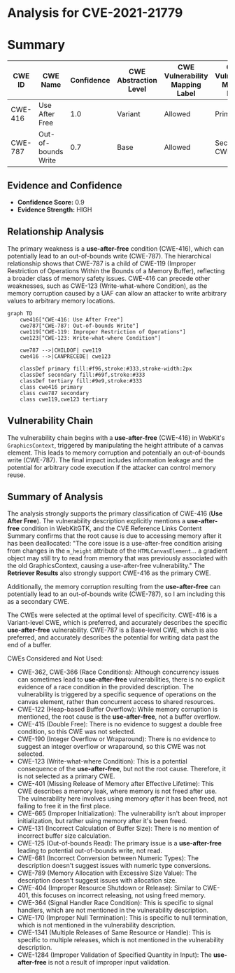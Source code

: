 # Analysis for CVE-2021-21779

# Summary
| CWE ID | CWE Name | Confidence | CWE Abstraction Level | CWE Vulnerability Mapping Label | CWE-Vulnerability Mapping Notes |
|---|---|---|---|---|---|
| CWE-416 | Use After Free | 1.0 | Variant | Allowed | Primary CWE |
| CWE-787 | Out-of-bounds Write | 0.7 | Base | Allowed | Secondary CWE |

## Evidence and Confidence

*   **Confidence Score:** 0.9
*   **Evidence Strength:** HIGH

## Relationship Analysis
The primary weakness is a **use-after-free** condition (CWE-416), which can potentially lead to an out-of-bounds write (CWE-787). The hierarchical relationship shows that CWE-787 is a child of CWE-119 (Improper Restriction of Operations Within the Bounds of a Memory Buffer), reflecting a broader class of memory safety issues. CWE-416 can precede other weaknesses, such as CWE-123 (Write-what-where Condition), as the memory corruption caused by a UAF can allow an attacker to write arbitrary values to arbitrary memory locations.

```mermaid
graph TD
    cwe416["CWE-416: Use After Free"]
    cwe787["CWE-787: Out-of-bounds Write"]
    cwe119["CWE-119: Improper Restriction of Operations"]
    cwe123["CWE-123: Write-what-where Condition"]

    cwe787 -->|CHILDOF| cwe119
    cwe416 -->|CANPRECEDE| cwe123
    
    classDef primary fill:#f96,stroke:#333,stroke-width:2px
    classDef secondary fill:#69f,stroke:#333
    classDef tertiary fill:#9e9,stroke:#333
    class cwe416 primary
    class cwe787 secondary
    class cwe119,cwe123 tertiary
```

## Vulnerability Chain
The vulnerability chain begins with a **use-after-free** (CWE-416) in WebKit's `GraphicsContext`, triggered by manipulating the height attribute of a canvas element. This leads to memory corruption and potentially an out-of-bounds write (CWE-787). The final impact includes information leakage and the potential for arbitrary code execution if the attacker can control memory reuse.

## Summary of Analysis
The analysis strongly supports the primary classification of CWE-416 (**Use After Free**). The vulnerability description explicitly mentions a **use-after-free** condition in WebKitGTK, and the CVE Reference Links Content Summary confirms that the root cause is due to accessing memory after it has been deallocated: "The core issue is a use-after-free condition arising from changes in the `m_height` attribute of the `HTMLCanvasElement`... a gradient object may still try to read from memory that was previously associated with the old GraphicsContext, causing a use-after-free vulnerability." The **Retriever Results** also strongly support CWE-416 as the primary CWE.

Additionally, the memory corruption resulting from the **use-after-free** can potentially lead to an out-of-bounds write (CWE-787), so I am including this as a secondary CWE.

The CWEs were selected at the optimal level of specificity. CWE-416 is a Variant-level CWE, which is preferred, and accurately describes the specific **use-after-free** vulnerability. CWE-787 is a Base-level CWE, which is also preferred, and accurately describes the potential for writing data past the end of a buffer.

CWEs Considered and Not Used:

*   CWE-362, CWE-366 (Race Conditions): Although concurrency issues can sometimes lead to **use-after-free** vulnerabilities, there is no explicit evidence of a race condition in the provided description. The vulnerability is triggered by a specific sequence of operations on the canvas element, rather than concurrent access to shared resources.
*   CWE-122 (Heap-based Buffer Overflow): While memory corruption is mentioned, the root cause is the **use-after-free**, not a buffer overflow.
*   CWE-415 (Double Free): There is no evidence to suggest a double free condition, so this CWE was not selected.
*   CWE-190 (Integer Overflow or Wraparound): There is no evidence to suggest an integer overflow or wraparound, so this CWE was not selected.
*   CWE-123 (Write-what-where Condition): This is a potential consequence of the **use-after-free**, but not the root cause. Therefore, it is not selected as a primary CWE.
*   CWE-401 (Missing Release of Memory after Effective Lifetime): This CWE describes a memory leak, where memory is not freed after use. The vulnerability here involves using memory *after* it has been freed, not failing to free it in the first place.
*   CWE-665 (Improper Initialization): The vulnerability isn't about improper initialization, but rather using memory after it's been freed.
*   CWE-131 (Incorrect Calculation of Buffer Size): There is no mention of incorrect buffer size calculation.
*   CWE-125 (Out-of-bounds Read): The primary issue is a **use-after-free** leading to potential out-of-bounds write, not read.
*   CWE-681 (Incorrect Conversion between Numeric Types): The description doesn't suggest issues with numeric type conversions.
*   CWE-789 (Memory Allocation with Excessive Size Value): The description doesn't suggest issues with allocation size.
*   CWE-404 (Improper Resource Shutdown or Release): Similar to CWE-401, this focuses on incorrect releasing, not using freed memory.
*   CWE-364 (Signal Handler Race Condition): This is specific to signal handlers, which are not mentioned in the vulnerability description.
*   CWE-170 (Improper Null Termination): This is specific to null termination, which is not mentioned in the vulnerability description.
*   CWE-1341 (Multiple Releases of Same Resource or Handle): This is specific to multiple releases, which is not mentioned in the vulnerability description.
*   CWE-1284 (Improper Validation of Specified Quantity in Input): The **use-after-free** is not a result of improper input validation.